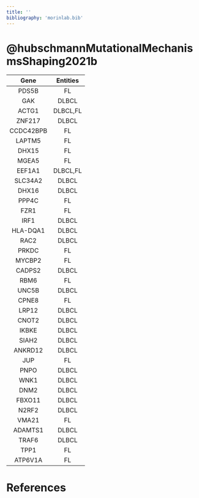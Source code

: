 ```yaml
---
title: ''
bibliography: 'morinlab.bib'
---
```


# @hubschmannMutationalMechanismsShaping2021b
|Gene|Entities|
|:-:|:-:|
|PDS5B|FL|
|GAK|DLBCL|
|ACTG1|DLBCL,FL|
|ZNF217|DLBCL|
|CCDC42BPB|FL|
|LAPTM5|FL|
|DHX15|FL|
|MGEA5|FL|
|EEF1A1|DLBCL,FL|
|SLC34A2|DLBCL|
|DHX16|DLBCL|
|PPP4C|FL|
|FZR1|FL|
|IRF1|DLBCL|
|HLA-DQA1|DLBCL|
|RAC2|DLBCL|
|PRKDC|FL|
|MYCBP2|FL|
|CADPS2|DLBCL|
|RBM6|FL|
|UNC5B|DLBCL|
|CPNE8|FL|
|LRP12|DLBCL|
|CNOT2|DLBCL|
|IKBKE|DLBCL|
|SIAH2|DLBCL|
|ANKRD12|DLBCL|
|JUP|FL|
|PNPO|DLBCL|
|WNK1|DLBCL|
|DNM2|DLBCL|
|FBXO11|DLBCL|
|N2RF2|DLBCL|
|VMA21|FL|
|ADAMTS1|DLBCL|
|TRAF6|DLBCL|
|TPP1|FL|
|ATP6V1A|FL|

# References

